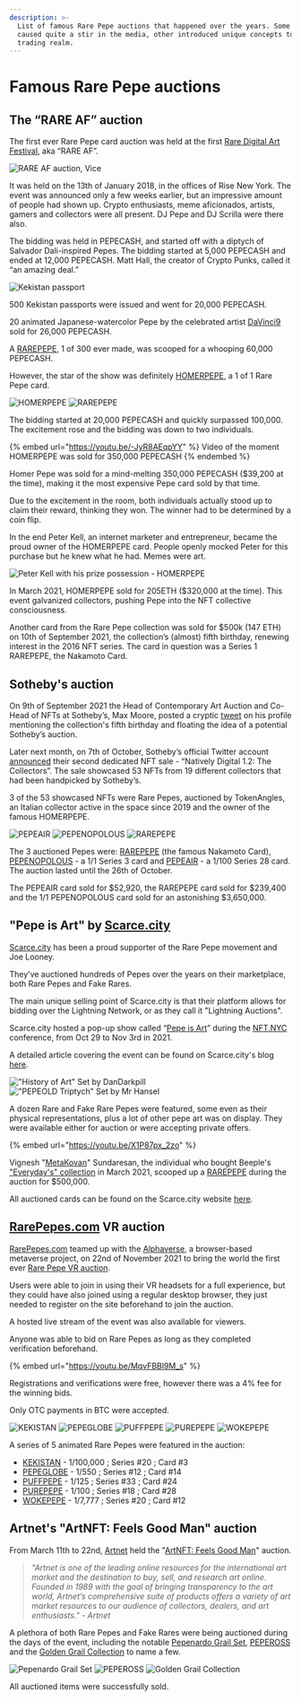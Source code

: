```yaml
---
description: >-
  List of famous Rare Pepe auctions that happened over the years. Some of them
  caused quite a stir in the media, other introduced unique concepts to the Pepe
  trading realm.
---
```


# Famous Rare Pepe auctions

## **The “RARE AF” auction**

The first ever Rare Pepe card auction was held at the first [Rare Digital Art Festival](https://raredigitalartfestival.splashthat.com/), aka “RARE AF”.

![RARE AF auction, Vice](<../../.gitbook/assets/rare af auction pic.jpg>)

It was held on the 13th of January 2018, in the offices of Rise New York. The event was announced only a few weeks earlier, but an impressive amount of people had shown up. Crypto enthusiasts, meme aficionados, artists, gamers and collectors were all present. DJ Pepe and DJ Scrilla were there also.

The bidding was held in PEPECASH, and started off with a diptych of Salvador Dali-inspired Pepes. The bidding started at 5,000 PEPECASH and ended at 12,000 PEPECASH. Matt Hall, the creator of Crypto Punks, called it “an amazing deal.”

![Kekistan passport](<../../.gitbook/assets/kekistan passport.png>)

500 Kekistan passports were issued and went for 20,000 PEPECASH.

20 animated Japanese-watercolor Pepe by the celebrated artist [DaVinci9](https://twitter.com/DavinciNine) sold for 26,000 PEPECASH.

A [RAREPEPE](https://pepe.wtf/asset/RAREPEPE), 1 of 300 ever made, was scooped for a whooping 60,000 PEPECASH.

However, the star of the show was definitely [HOMERPEPE](https://pepe.wtf/asset/HOMERPEPE), a 1 of 1 Rare Pepe card.

![HOMERPEPE](../../.gitbook/assets/HOMERPEPE.jpg) ![RAREPEPE](<../../.gitbook/assets/RAREPEPE (1) (1) (1) (1).jpg>)

The bidding started at 20,000 PEPECASH and quickly surpassed 100,000. The excitement rose and the bidding was down to two individuals.

{% embed url="https://youtu.be/-JyR8AEqpYY" %}
Video of the moment HOMERPEPE was sold for 350,000 PEPECASH
{% endembed %}

Homer Pepe was sold for a mind-melting 350,000 PEPECASH ($39,200 at the time), making it the most expensive Pepe card sold by that time.

Due to the excitement in the room, both individuals actually stood up to claim their reward, thinking they won. The winner had to be determined by a coin flip.

In the end Peter Kell, an internet marketer and entrepreneur, became the proud owner of the HOMERPEPE card. People openly mocked Peter for this purchase but he knew what he had. Memes were art.

![Peter Kell with his prize possession - HOMERPEPE](<../../.gitbook/assets/Screenshot 2022-03-27 202651 (1).png>)

In March 2021, HOMERPEPE sold for 205ETH ($320,000 at the time). This event galvanized collectors, pushing Pepe into the NFT collective consciousness.

Another card from the Rare Pepe collection was sold for $500k (147 ETH) on 10th of September 2021, the collection’s (almost) fifth birthday, renewing interest in the 2016 NFT series. The card in question was a Series 1 RAREPEPE, the Nakamoto Card.

## **Sotheby's auction**

On 9th of September 2021 the Head of Contemporary Art Auction and Co-Head of NFTs at Sotheby’s, Max Moore, posted a cryptic [tweet](https://twitter.com/MaxMoore\_Art/status/1436003229498687489?s=20\&t=di2R15jDKEYwq6sVXg7wOw) on his profile mentioning the collection's fifth birthday and floating the idea of a potential Sotheby’s auction.

Later next month, on 7th of October, Sotheby’s official Twitter account [announced](https://twitter.com/Sothebys/status/1446199243820216322?s=20\&t=uzKsckt8zNBFtOSbIzrhbQ) their second dedicated NFT sale - “Natively Digital 1.2: The Collectors”. The sale showcased 53 NFTs from 19 different collectors that had been handpicked by Sotheby’s.

3 of the 53 showcased NFTs were Rare Pepes, auctioned by TokenAngles, an Italian collector active in the space since 2019 and the owner of the famous HOMERPEPE.

![PEPEAIR](../../.gitbook/assets/PEPEAIR.png) ![PEPENOPOLOUS](../../.gitbook/assets/PEPENOPOULOS.jpg) ![RAREPEPE](<../../.gitbook/assets/RAREPEPE (1) (1) (1) (1) (1).jpg>)

The 3 auctioned Pepes were: [RAREPEPE](https://pepe.wtf/asset/RAREPEPE) (the famous Nakamoto Card), [PEPENOPOLOUS](https://pepe.wtf/asset/PEPENOPOULOS) - a 1/1 Series 3 card and [PEPEAIR](https://pepe.wtf/asset/PEPEAIR) - a 1/100 Series 28 card. The auction lasted until the 26th of October.

The PEPEAIR card sold for $52,920, the RAREPEPE card sold for $239,400 and the 1/1 PEPENOPOLOUS card sold for an astonishing $3,650,000.

## **"Pepe is Art" by** [**Scarce.city**](https://scarce.city/)

[Scarce.city](https://scarce.city/) has been a proud supporter of the Rare Pepe movement and Joe Looney.

They’ve auctioned hundreds of Pepes over the years on their marketplace, both Rare Pepes and Fake Rares.

The main unique selling point of Scarce.city is that their platform allows for bidding over the Lightning Network, or as they call it "Lightning Auctions".

Scarce.city hosted a pop-up show called “[Pepe is Art](https://drive.google.com/file/d/1jd-b5sDpCkwAI2jYTBgYWs3BaXAK93Yy/view)” during the [NFT.NYC](https://www.nft.nyc/) conference, from Oct 29 to Nov 3rd in 2021.

A detailed article covering the event can be found on Scarce.city's blog [here](https://scarce.city/blog/pepe-is-art).

!["History of Art" Set by DanDarkpill](../../.gitbook/assets/71a29c5aa3e8a5293bc19ca12f77c14fa1284fb9-4032x3024.png) !["PEPEOLD Triptych" Set by Mr Hansel](../../.gitbook/assets/eaeeabc0833c55dcd7ec8d133a5120818128aec2-1010x634.png)

A dozen Rare and Fake Rare Pepes were featured, some even as their physical representations, plus a lot of other pepe art was on display. They were available either for auction or were accepting private offers.

{% embed url="https://youtu.be/X1P87px_2zo" %}

Vignesh "[MetaKovan](https://twitter.com/MetaKovan)" Sundaresan, the individual who bought Beeple's ["Everyday's" collection](https://www.cnbc.com/2021/04/07/buyer-of-69-million-dollar-beeple-art-metakovan-on-nfts.html) in March 2021, scooped up a [RAREPEPE](https://pepe.wtf/asset/RAREPEPE) during the auction for $500,000.

All auctioned cards can be found on the Scarce.city website [here](https://scarce.city/collections/pepe-is-art).

## [RarePepes.com](https://rarepepes.com/) VR auction

[RarePepes.com](https://rarepepes.com/) teamed up with the [Alphaverse](https://alphaverse.com/), a browser-based metaverse project, on 22nd of November 2021 to bring the world the first ever [Rare Pepe VR auction](https://rarepepes.com/auction/rare-pepes-auction-in-virtual-reality-11-22-2021/).

Users were able to join in using their VR headsets for a full experience, but they could have also joined using a regular desktop browser, they just needed to register on the site beforehand to join the auction.

A hosted live stream of the event was also available for viewers.

Anyone was able to bid on Rare Pepes as long as they completed verification beforehand.

{% embed url="https://youtu.be/MqvFBBl9M_s" %}

Registrations and verifications were free, however there was a 4% fee for the winning bids.

Only OTC payments in BTC were accepted.

![KEKISTAN](../../.gitbook/assets/KEKISTAN.gif) ![PEPEGLOBE](../../.gitbook/assets/PEPEGLOBE.gif) ![PUFFPEPE](../../.gitbook/assets/PUFFPEPE.gif) ![PUREPEPE](../../.gitbook/assets/PUREPEPE.gif) ![WOKEPEPE](../../.gitbook/assets/WOKEPEPE.gif)

A series of 5 animated Rare Pepes were featured in the auction:

* [KEKISTAN](https://pepe.wtf/asset/KEKISTAN) - 1/100,000 ; Series #20 ; Card #3
* [PEPEGLOBE](https://pepe.wtf/asset/PEPEGLOBE) - 1/550 ; Series #12 ; Card #14
* [PUFFPEPE](https://pepe.wtf/asset/PUFFPEPE) - 1/125 ; Series #33 ; Card #24
* [PUREPEPE](https://pepe.wtf/asset/PUREPEPE) - 1/100 ; Series #18 ; Card #28
* [WOKEPEPE](https://pepe.wtf/asset/WOKEPEPE) - 1/7,777 ; Series #20 ; Card #12

## Artnet's "ArtNFT: Feels Good Man" auction

From March 11th to 22nd, [Artnet](https://www.artnet.com/) held the "[ArtNFT: Feels Good Man](https://auctions-nft.artnet.com/sale/artnft-feels-rare-man)" auction.

> _"Artnet is one of the leading online resources for the international art market and the destination to buy, sell, and research art online. Founded in 1989 with the goal of bringing transparency to the art world, Artnet’s comprehensive suite of products offers a variety of art market resources to our audience of collectors, dealers, and art enthusiasts." - Artnet_

A plethora of both Rare Pepes and Fake Rares were being auctioned during the days of the event, including the notable [Pepenardo Grail Set](https://auctions-nft.artnet.com/artists/pepenardo/pepenardo-grail-set/125), [PEPEROSS](https://auctions-nft.artnet.com/artists/boost/pepeross/126) and the [Golden Grail Collection](https://auctions-nft.artnet.com/artists/various-artists/rare-pepe-series-1-golden-grail-collection/128) to name a few.

![Pepenardo Grail Set ](../../.gitbook/assets/Pepenardo\_thumbnail.png) ![PEPEROSS](../../.gitbook/assets/PEPEROSS\_\_RP\_.png) ![Golden Grail Collection](../../.gitbook/assets/Rare\_Pepe\_Series\_1\_thumbnail.png)

All auctioned items were successfully sold.
